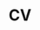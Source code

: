 ---
layout: archive
title: "CV"
permalink: /files/Resume_Varun_Babbar.pdf
author_profile: true
redirect_from:
  - /cv/
  - /files/Resume_Varun_Babbar.pdf
---